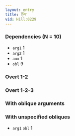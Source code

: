 ```yaml
---
layout: entry
title: གྲོལ་
vid: Hill:0229
---
```

### Dependencies (N = 10)
* `arg1` 1
* `arg2` 1
* `aux` 1
* `obl` 9


### Overt 1-2


### Overt 1-2-3


### With oblique arguments


### With unspecified obliques
* `arg1` `obl` 1
